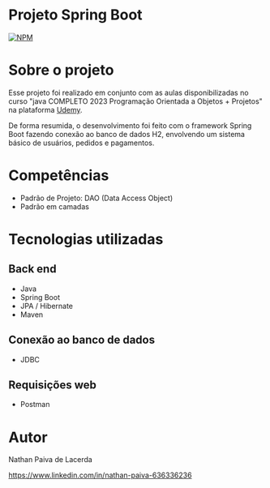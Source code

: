 # Projeto Spring Boot
[![NPM](https://img.shields.io/npm/l/react)](https://github.com/nathan00pdl/Projeto2_Java_Spring/blob/main/LICENSE) 

# Sobre o projeto

Esse projeto foi realizado em conjunto com as aulas disponibilizadas no curso "java COMPLETO 2023 Programação Orientada a Objetos + Projetos" na plataforma [Udemy](https://www.udemy.com/).

De forma resumida, o desenvolvimento foi feito com o framework Spring Boot fazendo conexão ao banco de dados H2, envolvendo um sistema básico de usuários, pedidos e pagamentos.

# Competências
- Padrão de Projeto: DAO (Data Access Object)
- Padrão em camadas


# Tecnologias utilizadas
## Back end
- Java
- Spring Boot
- JPA / Hibernate
- Maven
  
## Conexão ao banco de dados
- JDBC
  
## Requisições web
- Postman



# Autor

Nathan Paiva de Lacerda

https://www.linkedin.com/in/nathan-paiva-636336236


